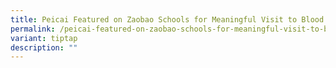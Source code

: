```yaml
---
title: Peicai Featured on Zaobao Schools for Meaningful Visit to Blood Bank@HSA
permalink: /peicai-featured-on-zaobao-schools-for-meaningful-visit-to-blood-bank-hsa/
variant: tiptap
description: ""
---
```

